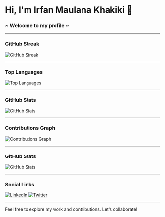# Hi, I'm Irfan Maulana Khakiki 🙌

### ~ Welcome to my profile ~

---

### GitHub Streak
![GitHub Streak](https://github-readme-streak-stats.herokuapp.com/?user=irfanmkh)

---

### Top Languages
![Top Languages](https://github-readme-stats.vercel.app/api/top-langs?username=irfanmkh&show_icons=true&locale=en&layout=compact)

---

### GitHub Stats
![GitHub Stats](https://github-readme-stats.vercel.app/api?username=irfanmkh&show_icons=true&hide_title=true&count_private=true&hide=prs&theme=radical)

---

### Contributions Graph
![Contributions Graph](https://github.com/irfanmkh/irfanmkh/blob/output/github-contribution-grid-snake.svg)

---

### GitHub Stats
![GitHub Stats](https://github-readme-stats.vercel.app/api?username=irfanmkh&count_private=true&hide_title=true)


---

### Social Links
[![LinkedIn](https://img.shields.io/badge/LinkedIn-0e76a8?style=for-the-badge&logo=linkedin)](https://www.linkedin.com/in/irfanmkh)
[![Twitter](https://img.shields.io/badge/Twitter-1DA1F2?style=for-the-badge&logo=twitter)](https://twitter.com/irfanmkh)

---

Feel free to explore my work and contributions. Let's collaborate!
